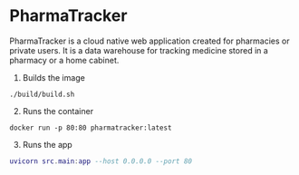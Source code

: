 # PharmaTracker

PharmaTracker is a cloud native web application created for pharmacies or private users. It is a data warehouse for tracking medicine stored in a pharmacy or a home cabinet.

1. Builds the image
```
./build/build.sh
```
2. Runs the container
```
docker run -p 80:80 pharmatracker:latest
```
3. Runs the app
```lua
uvicorn src.main:app --host 0.0.0.0 --port 80 
```